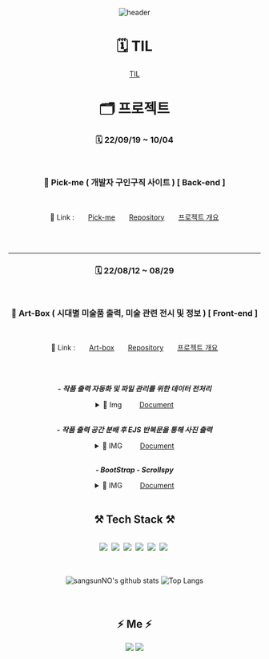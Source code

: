  <div align="center" markdown="1">

![header](https://capsule-render.vercel.app/api?type=waving&color=6799FF&height=250&section=header&text=Sangsun%20No&fontSize=90&animation=fadeIn&fontAlignY=38&desc=%20&descAlignY=62&descAlign=62)
 

# 🗓️ TIL
   [TIL](https://github.com/sangsunNo/TIL)
# 🗂 프로젝트

### 🗓 22/09/19 ~ 10/04
<br />

### 📁 Pick-me ( 개발자 구인구직 사이트 ) [ Back-end ]  

<br />

🔗 Link : &nbsp; &nbsp; &nbsp; [Pick-me](http://118.67.130.161:8000/) &nbsp; &nbsp; &nbsp;
[Repository](https://github.com/sangsunNo/pick-me)  &nbsp; &nbsp; &nbsp;
[프로젝트 개요](https://sangsunno.github.io/categories/pickme)

<br /><br />

<hr>

### 🗓 22/08/12 ~ 08/29

<br />

### 📁 Art-Box ( 시대별 미술품 출력, 미술 관련 전시 및 정보 ) [ Front-end ]  

<br />

🔗 Link : &nbsp; &nbsp; &nbsp; [Art-box](http://118.67.142.110:8000/) &nbsp; &nbsp; &nbsp;
[Repository](https://github.com/sangsunNo/art-box)  &nbsp; &nbsp; &nbsp;
[프로젝트 개요](https://sangsunno.github.io/categories/artbox)

<br /><br />

***- 작품 출력 자동화 및 파일 관리를 위한 데이터 전처리***
 
<details markdown="1">
 <summary>🌠 Img &nbsp; &nbsp; &nbsp; &nbsp; <a href="https://sangsunno.github.io/art%20box/art-box-2-GALLERY-%EA%B0%9C%EC%9A%94/#--%EB%8D%B0%EC%9D%B4%ED%84%B0">Document</a></summary>
 
<img src = "/img/data_preprocessing.png" alt="데이터" width = "65%">  

</details>
<br />
 

***- 작품 출력 공간 분배 후 EJS 반복문을 통해 사진 출력***

<details markdown="1">
 <summary>🌠 IMG &nbsp; &nbsp; &nbsp; &nbsp; <a href="https://sangsunno.github.io/art%20box/art-box-3-GALLERY-%EC%84%A4%EA%B3%84/#1%EC%A4%84%EC%97%90-3%EA%B0%9C-%EC%94%A9-%EB%B0%98%EB%B3%B5-%EC%B6%9C%EB%A0%A5">Document</a></summary>
 
<img src = "/img/div3.png" alt="3분할 img" width = "50%">

![3분할 gif](/img/div3.gif)   

---

<img src = "/img/sweetalert2.png" alt="sweetalert2 img" width = "65%">  
<img src = "/img/navbar.png" alt="navbar img" width = "65%">  

![sweetalert2 gif](/img/sweetalert2.gif)  
 
</details>
 
<br />

***- BootStrap - Scrollspy***  

<details markdown="1">
 <summary>🌠 IMG &nbsp; &nbsp; &nbsp; &nbsp; <a href="https://sangsunno.github.io/art%20box/art-box-3-GALLERY-%EC%84%A4%EA%B3%84/#%EC%82%AC%EC%9D%B4%EB%93%9C%EB%B0%94--bootstrap---scrollspy-">Document</a></summary>
 
<img src = "/img/scrollspy_setting.png" alt="scrollspy setting" width = "65%">  

![3분할 gif](/img/scrollspy_setting.gif)   

<hr>

<img src = "/img/scrollspy_scroll.png" alt="scrollspy scroll" width = "65%">  

![3분할 gif](/img/scrollspy_scroll.gif)
 
</details>

<br />

## ⚒ Tech Stack ⚒
<br>
<img src="https://img.shields.io/badge/C-A8B9CC?style=flat-square&logo=C&logoColor=white"/></a>&nbsp;
<img src="https://img.shields.io/badge/Python-3766AB?style=flat-square&logo=Python&logoColor=white"/></a>&nbsp;
<img src="https://img.shields.io/badge/html-E34F26?style=flat-square&logo=HTML5&logoColor=white"/></a>&nbsp;
<img src="https://img.shields.io/badge/Javascript-ffb13b?style=flat-square&logo=javascript&logoColor=white"/></a>&nbsp;
<img src="https://img.shields.io/badge/css-1572B6?style=flat-square&logo=css3&logoColor=white"/></a>&nbsp;
<img src="https://img.shields.io/badge/Mysql-E6B91E?style=flat-square&logo=MySql&logoColor=white"/></a>&nbsp;
<br><br><br>

![sangsunNO's github stats](https://github-readme-stats.vercel.app/api?username=sangsunNo&show_icons=true&theme=tokyonight)
![Top Langs](https://github-readme-stats.vercel.app/api/top-langs/?username=sangsunNo&layout=compact&theme=tokyonight)
<br><br><br>


## ⚡️ Me ⚡️
<a href='https://sangsunNo.github.io/' 
   target='_blank'>
   <img src="https://img.shields.io/badge/gitblog-6799FF?style=flat-square&logo=github&logoColor=white"/></a>
</a>
<a href="mailto:mbhb8817@gmail.com"><img src="https://img.shields.io/badge/Gmail-D0A9F5?style=flat-square&logo=Gmail&logoColor=white&link=mailto:mbhb8817@gmail.com"/></a>
</div>




